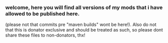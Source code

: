 ### welcome, here you will find all versions of my mods that i have allowed to be published here. 
(please not that commits pre "maven builds" wont be here!). 
Also do not that this is donator exclusive and should be treated as such, 
so please dont share these files to non-donators, thx!
